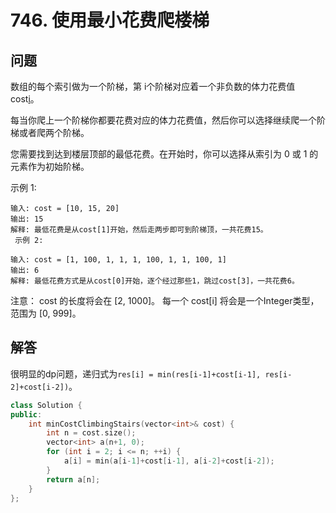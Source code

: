 # 746. 使用最小花费爬楼梯

## 问题
数组的每个索引做为一个阶梯，第 i个阶梯对应着一个非负数的体力花费值 cost[i](索引从0开始)。

每当你爬上一个阶梯你都要花费对应的体力花费值，然后你可以选择继续爬一个阶梯或者爬两个阶梯。

您需要找到达到楼层顶部的最低花费。在开始时，你可以选择从索引为 0 或 1 的元素作为初始阶梯。

示例 1:
```
输入: cost = [10, 15, 20]
输出: 15
解释: 最低花费是从cost[1]开始，然后走两步即可到阶梯顶，一共花费15。
 示例 2:

输入: cost = [1, 100, 1, 1, 1, 100, 1, 1, 100, 1]
输出: 6
解释: 最低花费方式是从cost[0]开始，逐个经过那些1，跳过cost[3]，一共花费6。
```

注意：
cost 的长度将会在 [2, 1000]。
每一个 cost[i] 将会是一个Integer类型，范围为 [0, 999]。

## 解答
很明显的dp问题，递归式为`res[i] = min(res[i-1]+cost[i-1], res[i-2]+cost[i-2])`。
```C++
class Solution {
public:
    int minCostClimbingStairs(vector<int>& cost) {
        int n = cost.size();
        vector<int> a(n+1, 0);
        for (int i = 2; i <= n; ++i) {
            a[i] = min(a[i-1]+cost[i-1], a[i-2]+cost[i-2]);
        }
        return a[n];
    }
};
```
